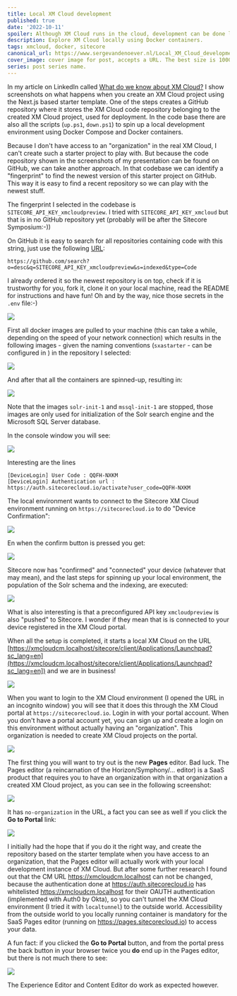 ```yaml
---
title: Local XM Cloud development
published: true
date: '2022-10-11'
spoiler: Although XM Cloud runs in the cloud, development can be done locally using Docker containers. This way we can see what we can do with XM Cloud without having access to the real stuff (yet).
description: Explore XM Cloud locally using Docker containers.
tags: xmcloud, docker, sitecore
canonical_url: https://www.sergevandenoever.nl/Local_XM_Cloud_development
cover_image: cover image for post, accepts a URL. The best size is 1000 x 420.
series: post series name.
---
```


In my article on LinkedIn called [What do we know about XM Cloud?](https://www.linkedin.com/pulse/what-do-we-know-xm-cloud-serge-van-den-oever/) I show screenshots on what happens when you create an XM Cloud project using the Next.js based starter template. One of the steps creates a GitHub repository where it stores the XM Cloud code repository belonging to the created XM Cloud project, used for deployment. In the code base there are also all the scripts (`up.ps1`, `down.ps1`) to spin up a local development environment using Docker Compose and Docker containers.

Because I don't have access to an "organization" in the real XM Cloud, I can't create such a starter project to play with. But because the code repository shown in the screenshots of my presentation can be found on GitHub, we can take another approach. In that codebase we can identify a "fingerprint" to find the newest version of this starter project on GitHub. This way it is easy to find a recent repository so we can play with the newest stuff. 

The fingerprint I selected in the codebase is `SITECORE_API_KEY_xmcloudpreview`. I tried with `SITECORE_API_KEY_xmcloud` but that is in no GitHub repository yet (probably will be after the Sitecore Symposium:-))

On GitHub it is easy to search for all repositories containing code with this string, just use the following [URL](https://github.com/search?o=desc&q=SITECORE_API_KEY_xmcloudpreview&s=indexed&type=Code):

```
https://github.com/search?o=desc&q=SITECORE_API_KEY_xmcloudpreview&s=indexed&type=Code
```

I already ordered it so the newest repository is on top, check if it is trustworthy for you, fork it, clone it on your local machine, read the README for instructions and have fun! Oh and by the way, nice those secrets in the `.env` file:-)

![](Local_XM_Cloud_development/r2o42amc2422.png)

First all docker images are pulled to your machine (this can take a while, depending on the speed of your network connection) which results in the following images - given the naming conventions (`sxastarter` - can be configured in ) in the repository I selected:

![](Local_XM_Cloud_development/r2o50amc2502.png)

And after that all the containers are spinned-up, resulting in:

![](Local_XM_Cloud_development/r2o52amc2522.png)

Note that the images `solr-init-1` and `mssql-init-1` are stopped, those images are only used for initialization of the Solr search engine and the Microsoft SQL Server database.

In the console window you will see:

![](Local_XM_Cloud_development/r2o55amc2552.png)

Interesting are the lines 

```
[DeviceLogin] User Code : QQFH-NXKM
[DeviceLogin] Authentication url : https://auth.sitecorecloud.io/activate?user_code=QQFH-NXKM
```

The local environment wants to connect to the Sitecore XM Cloud environment running on `https://sitecorecloud.io` to do "Device Confirmation":

![](Local_XM_Cloud_development/r4o4pmc444.png)

En when the confirm button is pressed you get:

![](Local_XM_Cloud_development/r4o5pmc454.png)

Sitecore now has "confirmed" and "connected" your device (whatever that may mean), and the last steps for spinning up your local environment, the population of the Solr schema and the indexing, are executed:

![](Local_XM_Cloud_development/r2o1amc212.png)

What is also interesting is that a preconfigured API key `xmcloudpreview` is also "pushed" to Sitecore. I wonder if they mean that is is connected to your device registered in the XM Cloud portal.

When all the setup is completed, it starts a local XM Cloud on the URL [https://xmcloudcm.localhost/sitecore/client/Applications/Launchpad?sc_lang=en](https://xmcloudcm.localhost/sitecore/client/Applications/Launchpad?sc_lang=en]) and we are in business!

![](Local_XM_Cloud_development/r2o4amc242.png)

When you want to login to the XM Cloud environment (I opened the URL in an incognito window) you will see that it does this through the XM Cloud portal at `https://sitecorecloud.io`. Login in with your portal account. When you don't have a portal account yet, you can sign up and create a login on this environment without actually having an "organization". This organization is needed to create XM Cloud projects on the portal.

![](Local_XM_Cloud_development/r2o9amc292.png)

The first thing you will want to try out is the new **Pages** editor. Bad luck. The Pages editor (a reincarnation of the Horizon/Symphony/... editor) is a SaaS product that requires you to have an organization with in that organization a created XM Cloud project, as you can see in the following screenshot:

![](Local_XM_Cloud_development/r2o13amc2132.png)

It has `no-organization` in the URL, a fact you can see as well if you click the **Go to Portal** link:

![](Local_XM_Cloud_development/r2o14amc2142.png)

I initially had the hope that if you do it the right way, and create the repository based on the starter template when you have access to an organization, that the Pages editor will actually work with your local development instance of XM Cloud. But after some further research I found out that the CM URL https://xmcloudcm.localhost can not be changed, because the authentication done at https://auth.sitecorecloud.io has whitelisted https://xmcloudcm.localhost for their OAUTH authentication (implemented with Auth0 by Okta), so you can't tunnel the XM Cloud environment (I tried it with `localtunnel`) to the outside world. Accessibility from the outside world to you locally running container is mandatory for the SaaS Pages editor (running on https://pages.sitecorecloud.io) to access your data. 

A fun fact: if you clicked the **Go to Portal** button, and from the portal press the back button in your browser twice you **do** end up in the Pages editor, but there is not much there to see:

![](Local_XM_Cloud_development/r2o18amc2182.png)

The Experience Editor and Content Editor do work as expected however.